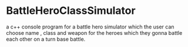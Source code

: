 # BattleHeroClassSimulator
a c++ console program for a battle hero simulator which the user can choose name , class and weapon for the heroes which they gonna battle each other on a turn base battle.

